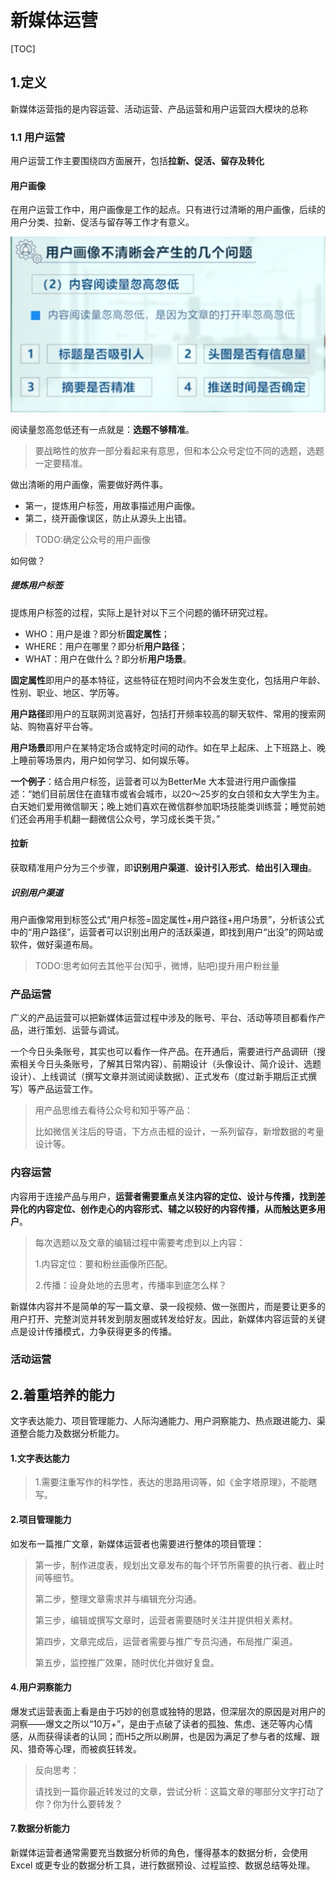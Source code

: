 # 新媒体运营



[TOC]

## 1.定义

新媒体运营指的是内容运营、活动运营、产品运营和用户运营四大模块的总称

### 1.1 用户运营

用户运营工作主要围绕四方面展开，包括**拉新、促活、留存及转化**

#### 用户画像

在用户运营工作中，用户画像是工作的起点。只有进行过清晰的用户画像，后续的用户分类、拉新、促活与留存等工作才有意义。

![image-20210921163443891](./source/1.png)

阅读量忽高忽低还有一点就是：**选题不够精准**。

> 要战略性的放弃一部分看起来有意思，但和本公众号定位不同的选题，选题一定要精准。

做出清晰的用户画像，需要做好两件事。

- 第一，提炼用户标签，用故事描述用户画像。
- 第二，绕开画像误区，防止从源头上出错。

> TODO:确定公众号的用户画像

如何做？

##### 提炼用户标签

提炼用户标签的过程，实际上是针对以下三个问题的循环研究过程。

- WHO：用户是谁？即分析**固定属性**；
- WHERE：用户在哪里？即分析**用户路径**；
- WHAT：用户在做什么？即分析**用户场景**。



**固定属性**即用户的基本特征，这些特征在短时间内不会发生变化，包括用户年龄、性别、职业、地区、学历等。

**用户路径**即用户的互联网浏览喜好，包括打开频率较高的聊天软件、常用的搜索网站、购物喜好平台等。

**用户场景**即用户在某特定场合或特定时间的动作。如在早上起床、上下班路上、晚上睡前等场景内，用户如何学习、如何娱乐等。



**一个例子**：结合用户标签，运营者可以为BetterMe 大本营进行用户画像描述：“她们目前居住在直辖市或省会城市，以20～25岁的女白领和女大学生为主。白天她们爱用微信聊天；晚上她们喜欢在微信群参加职场技能类训练营；睡觉前她们还会再用手机翻一翻微信公众号，学习成长类干货。”



#### 拉新

获取精准用户分为三个步骤，即**识别用户渠道**、**设计引入形式**、**给出引入理由**。

##### 识别用户渠道

用户画像常用到标签公式“用户标签=固定属性+用户路径+用户场景”，分析该公式中的“用户路径”，运营者可以识别出用户的活跃渠道，即找到用户“出没”的网站或软件，做好渠道布局。

> TODO:思考如何去其他平台(知乎，微博，贴吧)提升用户粉丝量









### 产品运营

广义的产品运营可以把新媒体运营过程中涉及的账号、平台、活动等项目都看作产品，进行策划、运营与调试。

一个今日头条账号，其实也可以看作一件产品。在开通后，需要进行产品调研（搜索相关今日头条账号，了解其日常内容）、前期设计（头像设计、简介设计、选题设计）、上线调试（撰写文章并测试阅读数据）、正式发布（度过新手期后正式撰写）等产品运营工作。

> 用产品思维去看待公众号和知乎等产品：
>
> 比如微信关注后的导语，下方点击框的设计，一系列留存，新增数据的考量设计等。

### 内容运营

内容用于连接产品与用户，**运营者需要重点关注内容的定位、设计与传播，找到差异化的内容定位、创作走心的内容形式、辅之以较好的内容传播，从而触达更多用户**。

> 每次选题以及文章的编辑过程中需要考虑到以上内容：
>
> 1.内容定位：要和粉丝画像所匹配。
>
> 2.传播：设身处地的去思考，传播率到底怎么样？

新媒体内容并不是简单的写一篇文章、录一段视频、做一张图片，而是要让更多的用户打开、完整浏览并转发到朋友圈或转发给好友。因此，新媒体内容运营的关键点是设计传播模式，力争获得更多的传播。

### 活动运营



## 2.着重培养的能力

文字表达能力、项目管理能力、人际沟通能力、用户洞察能力、热点跟进能力、渠道整合能力及数据分析能力。

#### 1.文字表达能力

> 1.需要注重写作的科学性，表达的思路用词等，如《金字塔原理》，不能瞎写。



#### 2.项目管理能力

如发布一篇推广文章，新媒体运营者也需要进行整体的项目管理：

> 第一步，制作进度表，规划出文章发布的每个环节所需要的执行者、截止时间等细节。
>
> 第二步，整理文章需求并与编辑充分沟通。
>
> 第三步，编辑或撰写文章时，运营者需要随时关注并提供相关素材。
>
> 第四步，文章完成后，运营者需要与推广专员沟通，布局推广渠道。
>
> 第五步，监控推广效果，随时优化并做好复盘。



#### 4.用户洞察能力

爆发式运营表面上看是由于巧妙的创意或独特的思路，但深层次的原因是对用户的洞察——爆文之所以“10万+”，是由于点破了读者的孤独、焦虑、迷茫等内心情感，从而获得读者的认同；而H5之所以刷屏，也是因为满足了参与者的炫耀、跟风、猎奇等心理，而被疯狂转发。

> 反向思考：
>
> 请找到一篇你最近转发过的文章，尝试分析：这篇文章的哪部分文字打动了你？你为什么要转发？

#### 7.数据分析能力

新媒体运营者通常需要充当数据分析师的角色，懂得基本的数据分析，会使用Excel 或更专业的数据分析工具，进行数据预设、过程监控、数据总结等处理。



